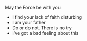 May the Force be with you
- I find your lack of faith disturbing
- I am your father
- Do or do not. There is no try
- I've got a bad feeling about this
